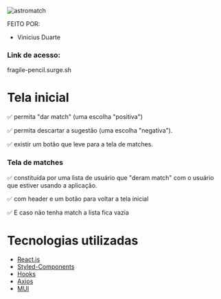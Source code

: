 ![astromatch](https://user-images.githubusercontent.com/92999708/169563670-f6eae6a0-be95-407d-a354-3557cf5bd137.png)


FEITO POR:
- Vinicius Duarte

### Link de acesso:
fragile-pencil.surge.sh



# Tela inicial
✅  permita "dar match" (uma escolha "positiva")  

✅  permita descartar a sugestão (uma escolha "negativa").

✅ existir um botão que leve para a tela de matches.



###  Tela de matches
✅  constituída por uma lista de usuário que "deram match" com o usuário que estiver usando a  aplicação.

✅  com header e um botão para voltar a tela inicial

✅ E caso não tenha match a lista fica vazia


# Tecnologias utilizadas

- [React.js](https://pt-br.reactjs.org/docs/getting-started.html)
- [Styled-Components](https://styled-components.com/docs)
- [Hooks](https://pt-br.reactjs.org/docs/hooks-intro.html)
- [Axios](https://axios-http.com/ptbr/docs/intro)
- [MUI](https://mui.com/pt/)
